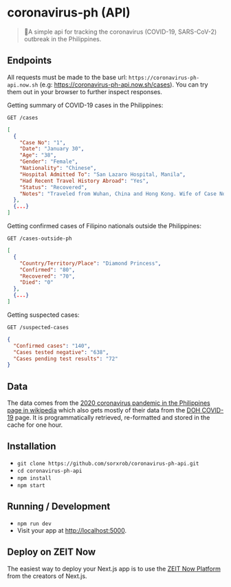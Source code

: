 # coronavirus-ph (API)

> 🦠A simple api for tracking the coronavirus (COVID-19, SARS-CoV-2) outbreak in the Philippines.

## Endpoints

All requests must be made to the base url: ``https://coronavirus-ph-api.now.sh`` (e.g: https://coronavirus-ph-api.now.sh/cases). You can try them out in your browser to further inspect responses.

Getting summary of COVID-19 cases in the Philippines:
```http
GET /cases
```
```json
[
  {
    "Case No": "1",
    "Date": "January 30",
    "Age": "38",
    "Gender": "Female",
    "Nationality": "Chinese",
    "Hospital Admitted To": "San Lazaro Hospital, Manila",
    "Had Recent Travel History Abroad": "Yes",
    "Status": "Recovered",
    "Notes": "Traveled from Wuhan, China and Hong Kong. Wife of Case No. 2; discharged on February 10."
  },
  {...}
]

```

Getting confirmed cases of Filipino
nationals outside the Philippines:
```http
GET /cases-outside-ph
```
```json
[
  {
    "Country/Territory/Place": "Diamond Princess",
    "Confirmed": "80",
    "Recovered": "70",
    "Died": "0"
  },
  {...}
]
```

Getting suspected cases:
```http
GET /suspected-cases
```
```json
{
  "Confirmed cases": "140",
  "Cases tested negative": "638",
  "Cases pending test results": "72"
}
```

## Data

The data comes from the [2020 coronavirus pandemic in the Philippines page in wikipedia](https://en.wikipedia.org/wiki/2020_coronavirus_pandemic_in_the_Philippines) which also gets mostly of their data from the [DOH COVID-19](https://www.doh.gov.ph/2019-nCoV) page. It is
programmatically retrieved, re-formatted and stored in the cache for one hour.

## Installation

* `git clone https://github.com/sorxrob/coronavirus-ph-api.git`
* `cd coronavirus-ph-api`
* `npm install`
* `npm start`

## Running / Development

* `npm run dev`
* Visit your app at [http://localhost:5000](http://localhost:5000).

## Deploy on ZEIT Now

The easiest way to deploy your Next.js app is to use the [ZEIT Now Platform](https://zeit.co/) from the creators of Next.js.